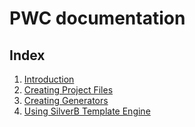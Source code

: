 # PWC documentation

## Index

1. [Introduction](https://github.com/pwc-code-generator/docs/blob/master/1_Introduction.md)
2. [Creating Project Files](https://github.com/pwc-code-generator/docs/blob/master/2_Creating_Project_Files.md)
3. [Creating Generators](https://github.com/pwc-code-generator/docs/blob/master/3_Creating_Generators.md)
4. [Using SilverB Template Engine](https://github.com/pwc-code-generator/docs/blob/master/4_Using_SilverB_Template.md)